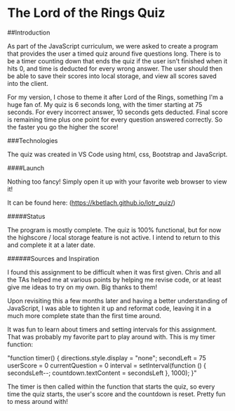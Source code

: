 # The Lord of the Rings Quiz

##Introduction

As part of the JavaScript curriculum, we were asked to create a program that provides the user a timed quiz around five questions long. There is to be a timer counting down that ends the quiz if the user isn't finished when it hits 0, and time is deducted for every wrong answer. The user should then be able to save their scores into local storage, and view all scores saved into the client.

For my version, I chose to theme it after Lord of the Rings, something I'm a huge fan of. My quiz is 6 seconds long, with the timer starting at 75 seconds. For every incorrect answer, 10 seconds gets deducted. Final score is remaining time plus one point for every question answered correctly. So the faster you go the higher the score!

###Technologies

The quiz was created in VS Code using html, css, Bootstrap and JavaScript. 

####Launch

Nothing too fancy! Simply open it up with your favorite web browser to view it! 

It can be found here: (https://kbetlach.github.io/lotr_quiz/)

#####Status

The program is mostly complete. The quiz is 100% functional, but for now the highscore / local storage feature is not active. I intend to return to this and complete it at a later date.

######Sources and Inspiration

I found this assignment to be difficult when it was first given. Chris and all the TAs helped me at various points by helping me revise code, or at least give me ideas to try on my own. Big thanks to them!

Upon revisiting this a few months later and having a better understanding of JavaScript, I was able to tighten it up and reformat code, leaving it in a much more complete state than the first time around.

It was fun to learn about timers and setting intervals for this assignment. That was probably my favorite part to play around with. This is my timer function:

"function timer() {
  directions.style.display = "none";
  secondLeft = 75
  userScore = 0
  currentQuestion = 0
  interval = setInterval(function () {
    secondsLeft--;
    countdown.textContent = secondsLeft
  }, 1000);
}"

The timer is then called within the function that starts the quiz, so every time the quiz starts, the user's score and the countdown is reset. Pretty fun to mess around with!